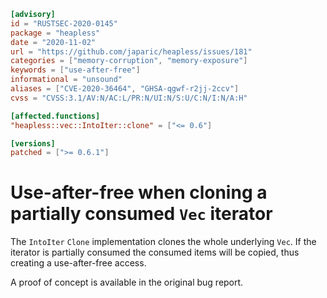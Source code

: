 ```toml
[advisory]
id = "RUSTSEC-2020-0145"
package = "heapless"
date = "2020-11-02"
url = "https://github.com/japaric/heapless/issues/181"
categories = ["memory-corruption", "memory-exposure"]
keywords = ["use-after-free"]
informational = "unsound"
aliases = ["CVE-2020-36464", "GHSA-qgwf-r2jj-2ccv"]
cvss = "CVSS:3.1/AV:N/AC:L/PR:N/UI:N/S:U/C:N/I:N/A:H"

[affected.functions]
"heapless::vec::IntoIter::clone" = ["<= 0.6"]

[versions]
patched = [">= 0.6.1"]
```

# Use-after-free when cloning a partially consumed `Vec` iterator

The `IntoIter` `Clone` implementation clones the whole underlying `Vec`.
If the iterator is partially consumed the consumed items will be copied, thus creating a use-after-free access.

A proof of concept is available in the original bug report.
